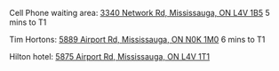 
Cell Phone waiting area:  [3340 Network Rd, Mississauga, ON L4V 1B5](https://maps.app.goo.gl/LRr3Qt6i7ahEP73D7) 5 mins to T1

Tim Hortons: [5889 Airport Rd, Mississauga, ON N0K 1M0](https://maps.app.goo.gl/2EnwmZCDLrTmRqK98)  6 mins to T1

Hilton hotel:  [5875 Airport Rd, Mississauga, ON L4V 1T1](https://maps.app.goo.gl/mJyC6mxqpaGeg24Y6)


